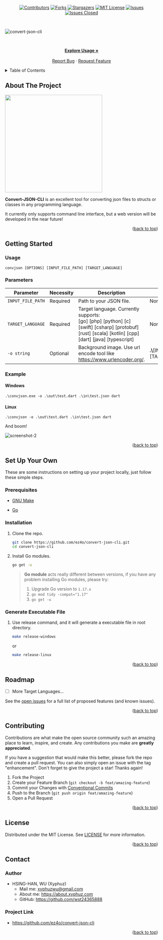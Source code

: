 <div id="top"></div>

<!-- PROJECT SHIELDS -->

[<div align="center"> ![Contributors][contributors-shield]][contributors-url]
[![Forks][forks-shield]][forks-url] [![Stargazers][stars-shield]][stars-url]
[![MIT License][license-shield]][license-url]
[![Issues][issues-shield]][issues-url]
[![Issues Closed][issues-closed-shield]</div>][issues-closed-url]

<!-- ![Visitors](https://estruyf-github.azurewebsites.net/api/VisitorHit?user=wst24365888&repo=ez4o/convert-json-cli&countColor=rgb(0,%20126,%20198)) -->

<br />

![convert-json-cli](https://socialify.git.ci/ez4o/convert-json-cli/image?description=1&font=KoHo&name=1&owner=1&pattern=Circuit%20Board&theme=Light)

<!-- PROJECT LOGO -->
<br />
<div align="center">
<p align="center">
    <a href="https://github.com/ez4o/convert-json-cli#usage"><strong>Explore Usage »</strong></a>
    <br />
    <br />
    <a href="https://github.com/ez4o/convert-json-cli/issues">Report Bug</a>
    ·
    <a href="https://github.com/ez4o/convert-json-cli/issues">Request Feature</a>
  </p>
</div>

<!-- TABLE OF CONTENTS -->
<details>
  <summary>Table of Contents</summary>
  <ol>
    <li>
      <a href="#about-the-project">About The Project</a>
    </li>
    <li>
      <a href="#getting-started">Getting Started</a>
      <ul>
        <li><a href="#usage">Usage</a></li>
        <li><a href="#parameters">Parameters</a></li>
      </ul>
    </li>
    <li><a href="#set-up-your-own">Set Up Your Own</a></li>
    <li><a href="#roadmap">Roadmap</a></li>
    <li><a href="#contributing">Contributing</a></li>
    <li><a href="#license">License</a></li>
    <li><a href="#contact">Contact</a></li>
  </ol>
</details>

<!-- ABOUT THE PROJECT -->

## About The Project

<img src="https://i.imgur.com/FmvyJQj.png" height="320"></img>

**Convert-JSON-CLI** is an excellent tool for converting json files to structs
or classes in any programming language.

It currently only supports command line interface, but a web version will be
developed in the near future!

<p align="right">(<a href="#top">back to top</a>)</p>

<!-- GETTING STARTED -->

## Getting Started

<!-- USAGE EXAMPLES -->

### Usage

`convjson [OPTIONS] [INPUT_FILE_PATH] [TARGET_LANGUAGE]`

### Parameters

| Parameter         | Necessity | Description                                                                                                                                              | Default Value                                           |
| ----------------- | --------- | -------------------------------------------------------------------------------------------------------------------------------------------------------- | ------------------------------------------------------- |
| `INPUT_FILE_PATH` | Required  | Path to your JSON file.                                                                                                                                  | None                                                    |
| `TARGET_LANGUAGE` | Required  | Target language. Currently supports: <br /> [go] [php] [python] [c] [swift] [csharp] [protobuf] [rust] [scala] [kotlin] [cpp] [dart] [java] [typescript] | None                                                    |
| `-o string`       | Optional  | Background image. Use url encode tool like <https://www.urlencoder.org/>.                                                                                | **.\\**[INPUT_FILE_DIR]**.**[TARGET_LANGUAGE_EXTENSION] |

### Example

#### Windows

`.\convjson.exe -o .\out\test.dart .\in\test.json dart`

#### Linux

`.\convjson -o .\out\test.dart .\in\test.json dart`

And boom!

![screenshot-2](https://i.imgur.com/U6sDVer.png)

<p align="right">(<a href="#top">back to top</a>)</p>

## Set Up Your Own

These are some instructions on setting up your project locally, just follow
these simple steps.

### Prerequisites

- [GNU Make](https://community.chocolatey.org/packages/make)

- [Go](https://go.dev/doc/install)

### Installation

1. Clone the repo.

   ```sh
   git clone https://github.com/ez4o/convert-json-cli.git
   cd convert-json-cli
   ```

2. Install Go modules.

   ```sh
   go get -u
   ```

   > **Go module** acts really different between versions, if you have any
   > problem installing Go modules, please try:
   > 1. Upgrade Go version to `1.17.x`
   > 2. `go mod tidy -compat="1.17"`
   > 3. `go get -u`

### Generate Executable File

1. Use release command, and it will generate a executable file in root directory.

   ```sh
   make release-windows
   ```

   or

   ```sh
   make release-linux
   ```

<p align="right">(<a href="#top">back to top</a>)</p>

<!-- ROADMAP -->

## Roadmap

- [ ] More Target Languages...

See the [open issues](https://github.com/ez4o/convert-json-cli/issues) for a
full list of proposed features (and known issues).

<p align="right">(<a href="#top">back to top</a>)</p>

<!-- CONTRIBUTING -->

## Contributing

Contributions are what make the open source community such an amazing place to
learn, inspire, and create. Any contributions you make are **greatly
appreciated**.

If you have a suggestion that would make this better, please fork the repo and
create a pull request. You can also simply open an issue with the tag
"enhancement". Don't forget to give the project a star! Thanks again!

1. Fork the Project
2. Create your Feature Branch (`git checkout -b feat/amazing-feature`)
3. Commit your Changes with
   [Conventional Commits](https://www.conventionalcommits.org/en/v1.0.0/)
4. Push to the Branch (`git push origin feat/amazing-feature`)
5. Open a Pull Request

<p align="right">(<a href="#top">back to top</a>)</p>

<!-- LICENSE -->

## License

Distributed under the MIT License. See
[LICENSE](https://github.com/ez4o/convert-json-cli/blob/main/LICENSE) for more
information.

<p align="right">(<a href="#top">back to top</a>)</p>

<!-- CONTACT -->

## Contact

### Author

- HSING-HAN, WU (Xyphuz)
  - Mail me: xyphuzwu@gmail.com
  - About me: <https://about.xyphuz.com>
  - GitHub: <https://github.com/wst24365888>

### Project Link

- <https://github.com/ez4o/convert-json-cli>

<p align="right">(<a href="#top">back to top</a>)</p>

<!-- MARKDOWN LINKS & IMAGES -->
<!-- https://www.markdownguide.org/basic-syntax/#reference-style-links -->

[contributors-shield]: https://img.shields.io/github/contributors/ez4o/convert-json-cli.svg?style=for-the-badge
[contributors-url]: https://github.com/ez4o/convert-json-cli/graphs/contributors
[forks-shield]: https://img.shields.io/github/forks/ez4o/convert-json-cli.svg?style=for-the-badge
[forks-url]: https://github.com/ez4o/convert-json-cli/network/members
[stars-shield]: https://img.shields.io/github/stars/ez4o/convert-json-cli.svg?style=for-the-badge
[stars-url]: https://github.com/ez4o/convert-json-cli/stargazers
[issues-shield]: https://img.shields.io/github/issues/ez4o/convert-json-cli.svg?style=for-the-badge
[issues-url]: https://github.com/ez4o/convert-json-cli/issues
[issues-closed-shield]: https://img.shields.io/github/issues-closed/ez4o/convert-json-cli.svg?style=for-the-badge
[issues-closed-url]: https://github.com/ez4o/convert-json-cli/issues?q=is%3Aissue+is%3Aclosed
[license-shield]: https://img.shields.io/github/license/ez4o/convert-json-cli.svg?style=for-the-badge
[license-url]: https://github.com/ez4o/convert-json-cli/blob/main/LICENSE
[product-screenshot]: https://convert-json-cli.ez4o.com/?username=wst24365888&img_url=https%3A%2F%2Fimages.unsplash.com%2Fphoto-1506744038136-46273834b3fb%3Fixid%3DMnwxMjA3fDB8MHxwaG90by1wYWdlfHx8fGVufDB8fHx8%26ixlib%3Drb-1.2.1%26auto%3Dformat%26fit%3Dcrop%26w%3D1000%26q%3D80&fbclid=IwAR1AUDKHzjzBSjKle6J44dYRSrIbvBu8eTxtrfhpPxhBnBsOizgSq63bYbU

